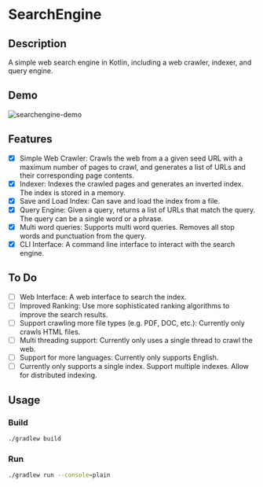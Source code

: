 # SearchEngine

## Description

A simple web search engine in Kotlin, including a web crawler, indexer, and query engine.

## Demo
![searchengine-demo](https://github.com/sBubshait/SearchEngine/assets/44058159/845e8e6b-ef91-4a73-85c6-3a0a1a8957aa)



## Features

- [x] Simple Web Crawler: Crawls the web from a a given seed URL with a maximum number of pages to crawl, and generates a list of URLs and their corresponding page contents.
- [x] Indexer: Indexes the crawled pages and generates an inverted index. The index is stored in a memory.
- [x] Save and Load Index: Can save and load the index from a file.
- [x] Query Engine: Given a query, returns a list of URLs that match the query. The query can be a single word or a phrase.
- [x] Multi word queries: Supports multi word queries. Removes all stop words and punctuation from the query.
- [x] CLI Interface: A command line interface to interact with the search engine.

## To Do

- [ ] Web Interface: A web interface to search the index.
- [ ] Improved Ranking: Use more sophisticated ranking algorithms to improve the search results.
- [ ] Support crawling more file types (e.g. PDF, DOC, etc.): Currently only crawls HTML files.
- [ ] Multi threading support: Currently only uses a single thread to crawl the web.
- [ ] Support for more languages: Currently only supports English.
- [ ] Currently only supports a single index. Support multiple indexes. Allow for distributed indexing.

## Usage

### Build

```bash
./gradlew build
```

### Run

```bash
./gradlew run --console=plain 
```
